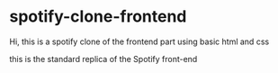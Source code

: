 # spotify-clone-frontend
Hi, this is a spotify  clone of the frontend part using basic html and css


this is the standard replica of the Spotify front-end